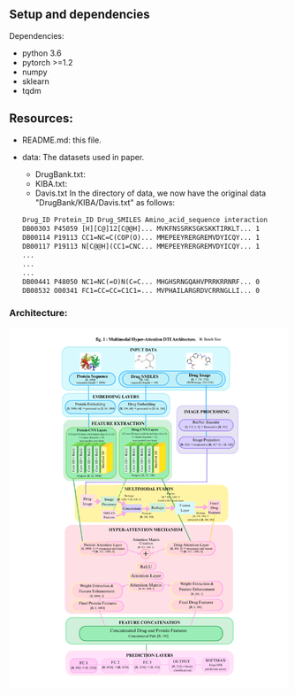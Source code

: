 ## Setup and dependencies 

Dependencies:
- python 3.6
- pytorch >=1.2
- numpy
- sklearn
- tqdm


## Resources:
+ README.md: this file.
+ data: The datasets used in paper.
	+ DrugBank.txt:  
	+ KIBA.txt: 
	+ Davis.txt
	In the directory of data, we now have the original data "DrugBank/KIBA/Davis.txt" as follows:

	```
	Drug_ID Protein_ID Drug_SMILES Amino_acid_sequence interaction
	DB00303 P45059 [H][C@]12[C@@H]... MVKFNSSRKSGKSKKTIRKLT... 1
	DB00114 P19113 CC1=NC=C(COP(O)... MMEPEEYRERGREMVDYICQY... 1
	DB00117 P19113 N[C@@H](CC1=CNC... MMEPEEYRERGREMVDYICQY... 1
	...
	...
	...
	DB00441 P48050 NC1=NC(=O)N(C=C... MHGHSRNGQAHVPRRKRRNRF... 0
	DB08532 O00341 FC1=CC=CC=C1C1=... MVPHAILARGRDVCRRNGLLI... 0

	```
### Architecture:
![Preview](Assets/DTI.png)
